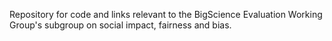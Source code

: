 Repository for code and links relevant to the BigScience Evaluation Working
Group's subgroup on social impact, fairness and bias.
